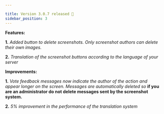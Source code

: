 ```yaml
---

title: Version 3.0.7 released 🎉
sidebar_position: 3
---
```


**Features:**

**1.** *Added button to delete screenshots. Only screenshot authors can delete their own images.*

**2.** *Translation of the screenshot buttons according to the language of your server*



**Improvements:**

**1.** *Vote feedback messages now indicate the author of the action and appear longer on the screen. Messages are automatically deleted so* **if you are an administrator do not delete messages sent by the screenshot system.**

**2.** *5% improvement in the performance of the translation system*